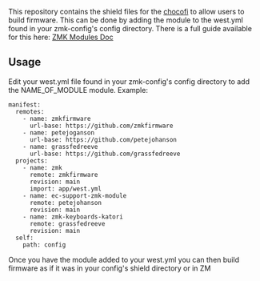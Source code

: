 
This repository contains the shield files for the [chocofi](https://github.com/pashutk/chocofi) to allow users to build firmware. This can be done by adding the module to the west.yml found in your zmk-config's config directory. There is a full guide available for this here: [ZMK Modules Doc](https://zmk.dev/docs/features/modules)

## Usage

Edit your west.yml file found in your zmk-config's config directory to add the NAME_OF_MODULE module. Example:

```
manifest:
  remotes:
    - name: zmkfirmware
      url-base: https://github.com/zmkfirmware
    - name: petejoganson
      url-base: https://github.com/petejohanson
    - name: grassfedreeve
      url-base: https://github.com/grassfedreeve
  projects:
    - name: zmk
      remote: zmkfirmware
      revision: main
      import: app/west.yml
    - name: ec-support-zmk-module
      remote: petejohanson
      revision: main
    - name: zmk-keyboards-katori
      remote: grassfedreeve
      revision: main
  self:
    path: config
```
Once you have the module added to your west.yml you can then build firmware as if it was in your config's shield directory or in ZM
